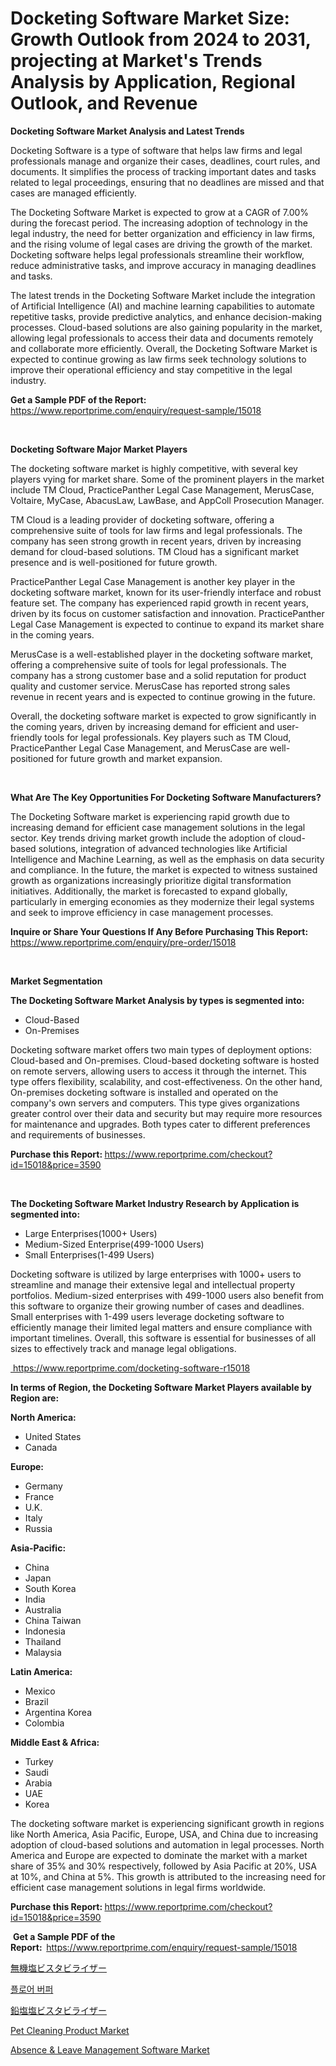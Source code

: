 <p><h1>Docketing Software Market Size: Growth Outlook from 2024 to 2031, projecting at Market's Trends Analysis by Application, Regional Outlook, and Revenue</h1></p><p><strong>Docketing Software Market Analysis and Latest Trends</strong></p>
<p><p>Docketing Software is a type of software that helps law firms and legal professionals manage and organize their cases, deadlines, court rules, and documents. It simplifies the process of tracking important dates and tasks related to legal proceedings, ensuring that no deadlines are missed and that cases are managed efficiently.</p><p>The Docketing Software Market is expected to grow at a CAGR of 7.00% during the forecast period. The increasing adoption of technology in the legal industry, the need for better organization and efficiency in law firms, and the rising volume of legal cases are driving the growth of the market. Docketing software helps legal professionals streamline their workflow, reduce administrative tasks, and improve accuracy in managing deadlines and tasks.</p><p>The latest trends in the Docketing Software Market include the integration of Artificial Intelligence (AI) and machine learning capabilities to automate repetitive tasks, provide predictive analytics, and enhance decision-making processes. Cloud-based solutions are also gaining popularity in the market, allowing legal professionals to access their data and documents remotely and collaborate more efficiently. Overall, the Docketing Software Market is expected to continue growing as law firms seek technology solutions to improve their operational efficiency and stay competitive in the legal industry.</p></p>
<p><strong>Get a Sample PDF of the Report:&nbsp;</strong> <a href="https://www.reportprime.com/enquiry/request-sample/15018">https://www.reportprime.com/enquiry/request-sample/15018</a></p>
<p>&nbsp;</p>
<p><strong>Docketing Software Major Market Players</strong></p>
<p><p>The docketing software market is highly competitive, with several key players vying for market share. Some of the prominent players in the market include TM Cloud, PracticePanther Legal Case Management, MerusCase, Voltaire, MyCase, AbacusLaw, LawBase, and AppColl Prosecution Manager. </p><p>TM Cloud is a leading provider of docketing software, offering a comprehensive suite of tools for law firms and legal professionals. The company has seen strong growth in recent years, driven by increasing demand for cloud-based solutions. TM Cloud has a significant market presence and is well-positioned for future growth.</p><p>PracticePanther Legal Case Management is another key player in the docketing software market, known for its user-friendly interface and robust feature set. The company has experienced rapid growth in recent years, driven by its focus on customer satisfaction and innovation. PracticePanther Legal Case Management is expected to continue to expand its market share in the coming years.</p><p>MerusCase is a well-established player in the docketing software market, offering a comprehensive suite of tools for legal professionals. The company has a strong customer base and a solid reputation for product quality and customer service. MerusCase has reported strong sales revenue in recent years and is expected to continue growing in the future.</p><p>Overall, the docketing software market is expected to grow significantly in the coming years, driven by increasing demand for efficient and user-friendly tools for legal professionals. Key players such as TM Cloud, PracticePanther Legal Case Management, and MerusCase are well-positioned for future growth and market expansion.</p></p>
<p>&nbsp;</p>
<p><strong>What Are The Key Opportunities For Docketing Software Manufacturers?</strong></p>
<p><p>The Docketing Software market is experiencing rapid growth due to increasing demand for efficient case management solutions in the legal sector. Key trends driving market growth include the adoption of cloud-based solutions, integration of advanced technologies like Artificial Intelligence and Machine Learning, as well as the emphasis on data security and compliance. In the future, the market is expected to witness sustained growth as organizations increasingly prioritize digital transformation initiatives. Additionally, the market is forecasted to expand globally, particularly in emerging economies as they modernize their legal systems and seek to improve efficiency in case management processes.</p></p>
<p><strong>Inquire or Share Your Questions If Any Before Purchasing This Report:</strong> <a href="https://www.reportprime.com/enquiry/pre-order/15018">https://www.reportprime.com/enquiry/pre-order/15018</a></p>
<p>&nbsp;</p>
<p><strong>Market Segmentation</strong></p>
<p><strong>The Docketing Software Market Analysis by types is segmented into:</strong></p>
<p><ul><li>Cloud-Based</li><li>On-Premises</li></ul></p>
<p><p>Docketing software market offers two main types of deployment options: Cloud-based and On-premises. Cloud-based docketing software is hosted on remote servers, allowing users to access it through the internet. This type offers flexibility, scalability, and cost-effectiveness. On the other hand, On-premises docketing software is installed and operated on the company's own servers and computers. This type gives organizations greater control over their data and security but may require more resources for maintenance and upgrades. Both types cater to different preferences and requirements of businesses.</p></p>
<p><strong>Purchase this Report:&nbsp;</strong><a href="https://www.reportprime.com/checkout?id=15018&price=3590">https://www.reportprime.com/checkout?id=15018&price=3590</a></p>
<p>&nbsp;</p>
<p><strong>The Docketing Software Market Industry Research by Application is segmented into:</strong></p>
<p><ul><li>Large Enterprises(1000+ Users)</li><li>Medium-Sized Enterprise(499-1000 Users)</li><li>Small Enterprises(1-499 Users)</li></ul></p>
<p><p>Docketing software is utilized by large enterprises with 1000+ users to streamline and manage their extensive legal and intellectual property portfolios. Medium-sized enterprises with 499-1000 users also benefit from this software to organize their growing number of cases and deadlines. Small enterprises with 1-499 users leverage docketing software to efficiently manage their limited legal matters and ensure compliance with important timelines. Overall, this software is essential for businesses of all sizes to effectively track and manage legal obligations.</p></p>
<p><a href="https://www.reportprime.com/docketing-software-r15018">&nbsp;https://www.reportprime.com/docketing-software-r15018</a></p>
<p><strong>In terms of Region, the Docketing Software Market Players available by Region are:</strong></p>
<p>
    <p> <strong> North America: </strong>
        <ul>
            <li>United States</li>
            <li>Canada</li>
        </ul>
        </p> 
    <p> <strong> Europe: </strong>
        <ul>
            <li>Germany</li>
            <li>France</li>
            <li>U.K.</li>
            <li>Italy</li>
            <li>Russia</li>
        </ul>
        </p> 
    <p> <strong> Asia-Pacific: </strong>
        <ul>
            <li>China</li>
            <li>Japan</li>
            <li>South Korea</li>
            <li>India</li>
            <li>Australia</li>
            <li>China Taiwan</li>
            <li>Indonesia</li>
            <li>Thailand</li>
            <li>Malaysia</li>
        </ul>
        </p> 
    <p> <strong> Latin America: </strong>
        <ul>
            <li>Mexico</li>
            <li>Brazil</li>
            <li>Argentina Korea</li>
            <li>Colombia</li>
        </ul>
        </p> 
    <p> <strong> Middle East & Africa: </strong>
        <ul>
            <li>Turkey</li>
            <li>Saudi</li>
            <li>Arabia</li>
            <li>UAE</li>
            <li>Korea</li>
        </ul>
    </p>
    </p>
<p><p>The docketing software market is experiencing significant growth in regions like North America, Asia Pacific, Europe, USA, and China due to increasing adoption of cloud-based solutions and automation in legal processes. North America and Europe are expected to dominate the market with a market share of 35% and 30% respectively, followed by Asia Pacific at 20%, USA at 10%, and China at 5%. This growth is attributed to the increasing need for efficient case management solutions in legal firms worldwide.</p></p>
<p><strong>Purchase this Report: </strong><a href="https://www.reportprime.com/checkout?id=15018&price=3590">https://www.reportprime.com/checkout?id=15018&price=3590</a></p>
<p>&nbsp;<strong>Get a Sample PDF of the Report:&nbsp;&nbsp;</strong><a href="https://www.reportprime.com/enquiry/request-sample/15018">https://www.reportprime.com/enquiry/request-sample/15018</a></p>
<p><strong></strong></p>
<p><p><a href="https://github.com/adcxff01450218/Market-Research-Report-List-2/blob/main/473650581308.md">無機塩ビスタビライザー</a></p><p><a href="https://github.com/vsn7qpua81q/Market-Research-Report-List-2/blob/main/301447975776.md">플로어 버퍼</a></p><p><a href="https://github.com/ReyesKohler20231/Market-Research-Report-List-1/blob/main/322137781309.md">鉛塩塩ビスタビライザー</a></p><p><a href="https://www.linkedin.com/pulse/pet-cleaning-product-market-size-outlook-forecast-2024-jduoc">Pet Cleaning Product Market</a></p><p><a href="https://github.com/Whitneyboyettebo9kiw7yr13/Market-Research-Report-List-2/blob/main/absence-leave-management-software-market.md">Absence & Leave Management Software Market</a></p></p>